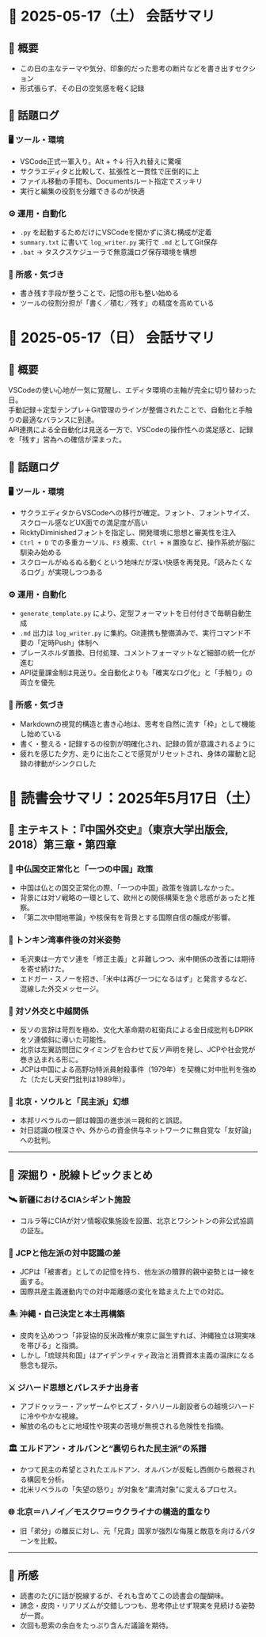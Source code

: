# 📅 2025-05-17（土） 会話サマリ

## 📝 概要
- この日の主なテーマや気分、印象的だった思考の断片などを書き出すセクション
- 形式張らず、その日の空気感を軽く記録

## 💬 話題ログ

### 🖥️ ツール・環境

- VSCode正式一軍入り。Alt + ↑↓ 行入れ替えに驚嘆
- サクラエディタと比較して、拡張性と一貫性で圧倒的に上
- ファイル移動の手間も、Documentsルート指定でスッキリ
- 実行と編集の役割を分離できるのが快適

### ⚙️ 運用・自動化

- `.py` を起動するためだけにVSCodeを開かずに済む構成が定着
- `summary.txt` に書いて `log_writer.py` 実行で `.md` としてGit保存
- `.bat` → タスクスケジューラで無意識ログ保存環境を構想

### 🧠 所感・気づき

- 書き残す手段が整うことで、記憶の形も整い始める
- ツールの役割分担が「書く／積む／残す」の精度を高めている

# 📅 2025-05-17（日） 会話サマリ

## 📝 概要
VSCodeの使い心地が一気に覚醒し、エディタ環境の主軸が完全に切り替わった日。  
手動記録＋定型テンプレ＋Git管理のラインが整備されたことで、自動化と手触りの最適なバランスに到達。  
API連携による全自動化は見送る一方で、VSCodeの操作性への満足感と、記録を「残す」営為への確信が深まった。

## 💬 話題ログ

### 🖥️ ツール・環境

- サクラエディタからVSCodeへの移行が確定。フォント、フォントサイズ、スクロール感などUX面での満足度が高い
- RicktyDiminishedフォントを指定し、開発環境に思想と審美性を注入
- `Ctrl + D` での多重カーソル、`F3` 検索、`Ctrl + H` 置換など、操作系統が脳に馴染み始める
- スクロールがぬるぬる動くという地味だが深い快感を再発見。「読みたくなるログ」が実現しつつある

### ⚙️ 運用・自動化

- `generate_template.py` により、定型フォーマットを日付付きで毎朝自動生成
- `.md` 出力は `log_writer.py` に集約。Git連携も整備済みで、実行コマンド不要の「定時Push」体制へ
- プレースホルダ置換、日付処理、コメントフォーマットなど細部の統一化が進む
- API従量課金制は見送り。全自動化よりも「確実なログ化」と「手触り」の両立を優先

### 🧠 所感・気づき

- Markdownの視覚的構造と書き心地は、思考を自然に流す「枠」として機能し始めている
- 書く・整える・記録するの役割が明確化され、記録の質が意識されるように
- 疲れを感じた夕方、走りに出たことで感覚がリセットされ、身体の躍動と記録の律動がシンクロした

# 📖 読書会サマリ：2025年5月17日（土）

## 📘 主テキスト：『中国外交史』（東京大学出版会, 2018）第三章・第四章

### 🔹 中仏国交正常化と「一つの中国」政策
- 中国は仏との国交正常化の際、「一つの中国」政策を強調しなかった。
- 背景には対ソ戦略の一環として、欧州との関係構築を急ぐ思惑があったと推察。
- 「第二次中間地帯論」や核保有を背景とする国際自信の醸成が影響。

### 🔹 トンキン湾事件後の対米姿勢
- 毛沢東は一方でソ連を「修正主義」と非難しつつ、米中関係の改善には期待を寄せ続けた。
- エドガー・スノーを招き、「米中は再び一つになるはず」と発言するなど、混線した外交メッセージ。

### 🔹 対ソ外交と中越関係
- 反ソの言辞は苛烈を極め、文化大革命期の紅衛兵による金日成批判もDPRKをソ連傾斜に導いた可能性。
- 北京は左翼訪問団にタイミングを合わせて反ソ声明を発し、JCPや社会党が巻き込まれる形に。
- JCPは中国による高野功特派員射殺事件（1979年）を契機に対中批判を強めた（ただし天安門批判は1989年）。

### 🔹 北京・ソウルと「民主派」幻想
- 本邦リベラルの一部は韓国の進歩派＝親和的と誤認。
- 対日認識の根深さや、外からの資金供与ネットワークに無自覚な「友好論」への批判。

---

## 🔹 深掘り・脱線トピックまとめ

### 🛰 新疆におけるCIAシギント施設
- コルラ等にCIAが対ソ情報収集施設を設置、北京とワシントンの非公式協調の証左。

### 🗾 JCPと他左派の対中認識の差
- JCPは「被害者」としての記憶を持ち、他左派の贖罪的親中姿勢とは一線を画する。
- 国際共産主義運動内での対中距離感の変化を踏まえた上での対応。

### 🏝 沖縄・自己決定と本土再構築
- 皮肉を込めつつ「非妥協的反米政権が東京に誕生すれば、沖縄独立は現実味を帯びる」と指摘。
- しかし「琉球共和国」はアイデンティティ政治と消費資本主義の温床になる懸念も提示。

### ⚔️ ジハード思想とパレスチナ出身者
- アブドゥッラー・アッザームやヒズブ・タハリール創設者らの越境ジハードに冷ややかな視線。
- 解放の名のもとに地域性や現実の苦境が無視される危険性を指摘。

### 🏛 エルドアン・オルバンと“裏切られた民主派”の系譜
- かつて民主の希望とされたエルドアン、オルバンが反転し西側から敵視される構図を分析。
- 北米リベラルの「失望の怒り」が対象を“粛清対象”に変えるプロセス。

### 🌐 北京＝ハノイ／モスクワ＝ウクライナの構造的重なり
- 旧「弟分」の離反に対し、元「兄貴」国家が強烈な侮蔑と敵意を向けるパターンを比較。

---

## 💬 所感

- 読書のたびに話が脱線するが、それも含めてこの読書会の醍醐味。
- 諦念・皮肉・リアリズムが交錯しつつも、思考停止せず現実を見続ける姿勢が一貫。
- 次回も思索の余白をたっぷり含んだ議論を期待。

